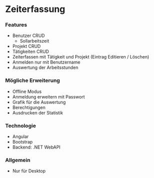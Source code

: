 # Zeiterfassung

### Features
- Benutzer CRUD
  - Sollarbeitszeit
- Projekt CRUD
- Tätigkeiten CRUD
- Zeiterfassen mit Tätigkeit und Projekt (Eintrag Editieren / Löschen)
- Anmelden nur mit Benutzername
- Auswertung der Arbeitsstunden

### Mögliche Erweiterung
- Offline Modus
- Anmeldung erweitern mit Passwort
- Grafik für die Auswertung
- Berechtigungen
- Ausdrucken der Statistik

### Technologie
- Angular
- Bootstrap
- Backend: .NET WebAPI

### Allgemein
- Nur für Desktop
